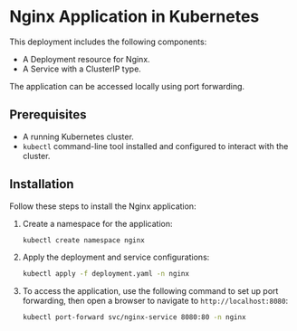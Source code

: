 # Nginx Application in Kubernetes

This deployment includes the following components:
- A Deployment resource for Nginx.
- A Service with a ClusterIP type.

The application can be accessed locally using port forwarding.

## Prerequisites
- A running Kubernetes cluster.
- `kubectl` command-line tool installed and configured to interact with the cluster.

## Installation
Follow these steps to install the Nginx application:

1. Create a namespace for the application:
   ```bash
   kubectl create namespace nginx
   ```
2. Apply the deployment and service configurations:
    ```bash
    kubectl apply -f deployment.yaml -n nginx
    ```
3. To access the application, use the following command to set up port forwarding, then open a browser to navigate to `http://localhost:8080`:
    ```bash
    kubectl port-forward svc/nginx-service 8080:80 -n nginx
    ```